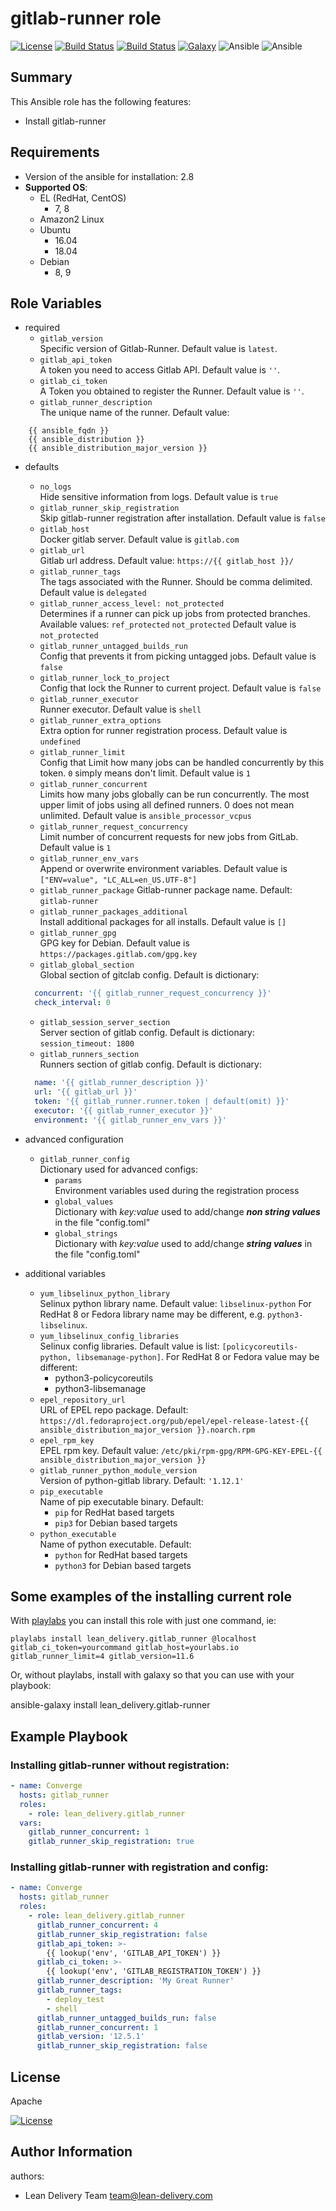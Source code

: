 gitlab-runner role
=========

[![License](https://img.shields.io/badge/license-Apache-green.svg?style=flat)](https://raw.githubusercontent.com/lean-delivery/ansible-role-gitlab-runner/master/LICENSE)
[![Build Status](https://travis-ci.org/lean-delivery/ansible-role-gitlab-runner.svg?branch=master)](https://travis-ci.org/lean-delivery/ansible-role-gitlab-runner)
[![Build Status](https://gitlab.com/lean-delivery/ansible-role-gitlab-runner/badges/master/pipeline.svg)](https://gitlab.com/lean-delivery/ansible-role-gitlab-runner/pipelines)
[![Galaxy](https://img.shields.io/badge/galaxy-lean__delivery.gitlab__runner-blue.svg)](https://galaxy.ansible.com/lean_delivery/gitlab_runner)
![Ansible](https://img.shields.io/ansible/role/d/29089.svg)
![Ansible](https://img.shields.io/badge/dynamic/json.svg?label=min_ansible_version&url=https%3A%2F%2Fgalaxy.ansible.com%2Fapi%2Fv1%2Froles%2F29089%2F&query=$.min_ansible_version)

## Summary

This Ansible role has the following features:

 - Install gitlab-runner

Requirements
------------

 - Version of the ansible for installation: 2.8
 - **Supported OS**:
   - EL (RedHat, CentOS)
     - 7, 8
   - Amazon2 Linux
   - Ubuntu
     - 16.04
     - 18.04
   - Debian
     - 8, 9

## Role Variables

- required
  - `gitlab_version`  
  Specific version of Gitlab-Runner. Default value is `latest`.
  - `gitlab_api_token`  
  A token you need to access Gitlab API. Default value is `''`.
  - `gitlab_ci_token`  
  A Token you obtained to register the Runner. Default value is `''`.
  - `gitlab_runner_description`  
  The unique name of the runner. Default value:   
```
    {{ ansible_fqdn }}
    {{ ansible_distribution }}
    {{ ansible_distribution_major_version }}
```

- defaults
  - `no_logs`  
  Hide sensitive information from logs. Default value is `true`
  - `gitlab_runner_skip_registration`  
  Skip gitlab-runner registration after installation. Default value is `false`
  - `gitlab_host`   
  Docker gitlab server. Default value is `gitlab.com`
  - `gitlab_url`   
  Gitlab url address. Default value: `https://{{ gitlab_host }}/`
  - `gitlab_runner_tags`  
  The tags associated with the Runner. Should be comma delimited. Default value is `delegated`
  - `gitlab_runner_access_level: not_protected`  
  Determines if a runner can pick up jobs from protected branches. Available values: `ref_protected` `not_protected` Default value is `not_protected`
  - `gitlab_runner_untagged_builds_run`  
  Config that prevents it from picking untagged jobs. Default value is `false`
  - `gitlab_runner_lock_to_project`  
  Config that lock the Runner to current project. Default value is `false`
  - `gitlab_runner_executor`  
  Runner executor. Default value is `shell`
  - `gitlab_runner_extra_options`  
  Extra option for runner registration process. Default value is `undefined`
  - `gitlab_runner_limit`  
  Config that Limit how many jobs can be handled concurrently by this token. `0` simply means don't limit. Default value is `1`
  - `gitlab_runner_concurrent`  
  Limits how many jobs globally can be run concurrently.
  The most upper limit of jobs using all defined runners.
  0 does not mean unlimited. Default value is `ansible_processor_vcpus`
  - `gitlab_runner_request_concurrency`  
  Limit number of concurrent requests for new jobs from GitLab. Default value is `1`
  - `gitlab_runner_env_vars`  
  Append or overwrite environment variables. Default value is `["ENV=value", "LC_ALL=en_US.UTF-8"]`
  - `gitlab_runner_package`
  Gitlab-runner package name. Default: `gitlab-runner`
  - `gitlab_runner_packages_additional`  
  Install additional packages for all installs. Default value is `[]`
  - `gitlab_runner_gpg`  
  GPG key for Debian. Default value is `https://packages.gitlab.com/gpg.key`
  - `gitlab_global_section`   
  Global section of gitclab config. Default is dictionary:
  ```yaml
    concurrent: '{{ gitlab_runner_request_concurrency }}'
    check_interval: 0
  ```

  - `gitlab_session_server_section`   
  Server section of gitlab config. Default is dictionary:
    `session_timeout: 1800`
  - `gitlab_runners_section`   
  Runners section of gitlab config. Default is dictionary:
  ```yaml
    name: '{{ gitlab_runner_description }}'
    url: '{{ gitlab_url }}'
    token: '{{ gitlab_runner.runner.token | default(omit) }}'
    executor: '{{ gitlab_runner_executor }}'
    environment: '{{ gitlab_runner_env_vars }}'
  ```

- advanced configuration
  - `gitlab_runner_config`  
  Dictionary used for advanced configs:
    - `params`  
    Environment variables used during the registration process
    - `global_values`  
    Dictionary with *key:value* used to add/change ***non string values*** in the file "config.toml"
    - `global_strings`  
    Dictionary with *key:value* used to add/change ***string values*** in the file "config.toml"

- additional variables
  - `yum_libselinux_python_library`  
  Selinux python library name. Default value: `libselinux-python`
  For RedHat 8 or Fedora library name may be different, e.g. `python3-libselinux`.  
  - `yum_libselinux_config_libraries`  
  Selinux config libraries. Default value is list: `[policycoreutils-python, libsemanage-python]`. 
  For RedHat 8 or Fedora value may be different:
    - python3-policycoreutils
    - python3-libsemanage
  - `epel_repository_url`  
  URL of EPEL repo package. Default: `https://dl.fedoraproject.org/pub/epel/epel-release-latest-{{ ansible_distribution_major_version }}.noarch.rpm`  
  - `epel_rpm_key`  
  EPEL rpm key. Default value: `/etc/pki/rpm-gpg/RPM-GPG-KEY-EPEL-{{ ansible_distribution_major_version }}`  
  - `gitlab_runner_python_module_version`  
  Version of python-gitlab library. Default: `'1.12.1'`
  - `pip_executable`  
  Name of pip executable binary. Default:
    - `pip` for RedHat based targets
    - `pip3` for Debian based targets
  - `python_executable`   
  Name of python executable. Default:
    - `python` for RedHat based targets
    - `python3` for Debian based targets

## Some examples of the installing current role

With [playlabs](https://yourlabs.io/oss/playlabs) you can install this role with just one command, ie:

    playlabs install lean_delivery.gitlab_runner @localhost gitlab_ci_token=yourcommand gitlab_host=yourlabs.io gitlab_runner_limit=4 gitlab_version=11.6

Or, without playlabs, install with galaxy so that you can use with your playbook:

ansible-galaxy install lean_delivery.gitlab-runner

Example Playbook
----------------

### Installing gitlab-runner without registration:
```yaml
- name: Converge
  hosts: gitlab_runner
  roles:
    - role: lean_delivery.gitlab_runner
  vars:
    gitlab_runner_concurrent: 1
    gitlab_runner_skip_registration: true
```

### Installing gitlab-runner with registration and config:
```yaml
- name: Converge
  hosts: gitlab_runner
  roles:
    - role: lean_delivery.gitlab_runner
      gitlab_runner_concurrent: 4
      gitlab_runner_skip_registration: false
      gitlab_api_token: >-
        {{ lookup('env', 'GITLAB_API_TOKEN') }}
      gitlab_ci_token: >-
        {{ lookup('env', 'GITLAB_REGISTRATION_TOKEN') }}
      gitlab_runner_description: 'My Great Runner'
      gitlab_runner_tags:
        - deploy_test
        - shell
      gitlab_runner_untagged_builds_run: false
      gitlab_runner_concurrent: 1
      gitlab_version: '12.5.1'
      gitlab_runner_skip_registration: false
```

License
-------

Apache

[![License](https://img.shields.io/badge/license-Apache-green.svg?style=flat)](https://raw.githubusercontent.com/lean-delivery/ansible-role-gitlab-runner/master/LICENSE)

Author Information
------------------

authors:
  - Lean Delivery Team <team@lean-delivery.com>

